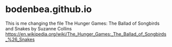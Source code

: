 # bodenbea.github.io
This is me changing the file
The Hunger Games: The Ballad of Songbirds and Snakes by Suzanne Collins
https://en.wikipedia.org/wiki/The_Hunger_Games:_The_Ballad_of_Songbirds_%26_Snakes

